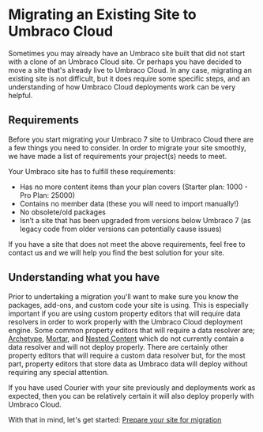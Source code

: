 # Migrating an Existing Site to Umbraco Cloud
Sometimes you may already have an Umbraco site built that did not start with a clone of an Umbraco Cloud site. Or perhaps you have decided to move a site that's already live to Umbraco Cloud. In any case, migrating an existing site is not difficult, but it does require some specific steps, and an understanding of how Umbraco Cloud deployments work can be very helpful.

## Requirements
Before you start migrating your Umbraco 7 site to Umbraco Cloud there are a few things you need to consider. In order to migrate your site smoothly, we have made a list of requirements your project(s) needs to meet.

Your Umbraco site has to fulfill these requirements:

* Has no more content items than your plan covers (Starter plan: 1000 - Pro Plan: 25000)
* Contains no member data (these you will need to import manually!)
* No obsolete/old packages
* Isn’t a site that has been upgraded from versions below Umbraco 7 (as legacy code from older versions can potentially cause issues)

If you have a site that does not meet the above requirements, feel free to contact us and we will help you find the best solution for your site.

## Understanding what you have
Prior to undertaking a migration you'll want to make sure you know the packages, add-ons, and custom code your site is using.  This is especially important if you are using custom property editors that will require data resolvers in order to work properly with the Umbraco Cloud deployment engine. Some common property editors that will require a data resolver are; [Archetype](https://github.com/leekelleher/Archetype.Courier), [Mortar](https://github.com/leekelleher/umbraco-mortar/tree/develop/src/Our.Umbraco.Mortar.Courier), and [Nested Content](https://github.com/leekelleher/umbraco-nested-content) which do not currently contain a data resolver and will not deploy properly. There are certainly other property editors that will require a custom data resolver but, for the most part, property editors that store data as Umbraco data will deploy without requiring any special attention.

If you have used Courier with your site previously and deployments work as expected, then you can be relatively certain it will also deploy properly with Umbraco Cloud.

With that in mind, let's get started: [Prepare your site for migration](part-1.md)
